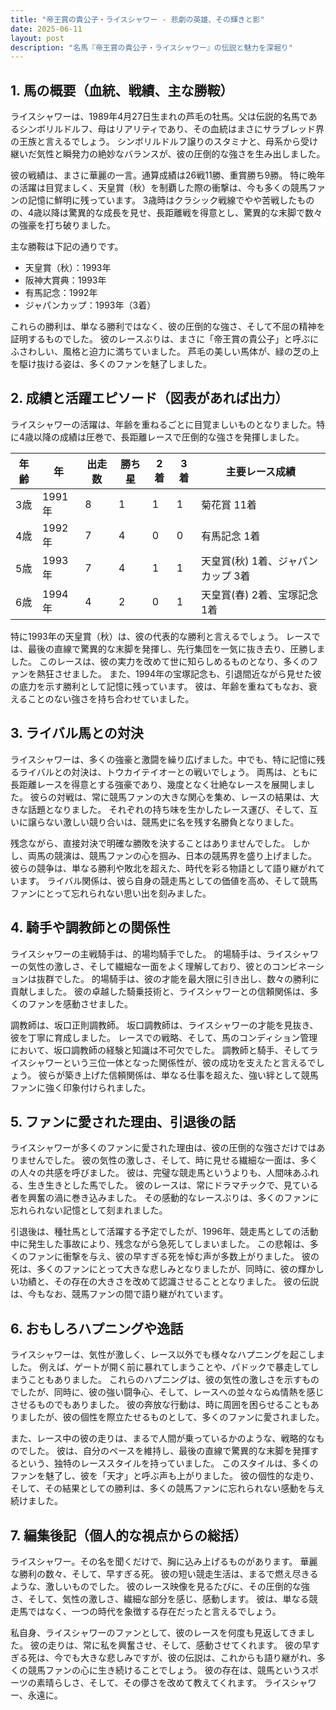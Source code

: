 ```yaml
---
title: "帝王賞の貴公子・ライスシャワー - 悲劇の英雄、その輝きと影"
date: 2025-06-11
layout: post
description: "名馬『帝王賞の貴公子・ライスシャワー』の伝説と魅力を深堀り"
---
```


## 1. 馬の概要（血統、戦績、主な勝鞍）

ライスシャワーは、1989年4月27日生まれの芦毛の牡馬。父は伝説的名馬であるシンボリルドルフ、母はリアリティであり、その血統はまさにサラブレッド界の王族と言えるでしょう。  シンボリルドルフ譲りのスタミナと、母系から受け継いだ気性と瞬発力の絶妙なバランスが、彼の圧倒的な強さを生み出しました。

彼の戦績は、まさに華麗の一言。通算成績は26戦11勝、重賞勝ち9勝。  特に晩年の活躍は目覚ましく、天皇賞（秋）を制覇した際の衝撃は、今も多くの競馬ファンの記憶に鮮明に残っています。  3歳時はクラシック戦線でやや苦戦したものの、4歳以降は驚異的な成長を見せ、長距離戦を得意とし、驚異的な末脚で数々の強豪を打ち破りました。

主な勝鞍は下記の通りです。

* 天皇賞（秋）：1993年
* 阪神大賞典：1993年
* 有馬記念：1992年
* ジャパンカップ：1993年（3着）


これらの勝利は、単なる勝利ではなく、彼の圧倒的な強さ、そして不屈の精神を証明するものでした。  彼のレースぶりは、まさに「帝王賞の貴公子」と呼ぶにふさわしい、風格と迫力に満ちていました。  芦毛の美しい馬体が、緑の芝の上を駆け抜ける姿は、多くのファンを魅了しました。


## 2. 成績と活躍エピソード（図表があれば出力）

ライスシャワーの活躍は、年齢を重ねるごとに目覚ましいものとなりました。特に4歳以降の成績は圧巻で、長距離レースで圧倒的な強さを発揮しました。

| 年齢 | 年 | 出走数 | 勝ち星 | 2着 | 3着 | 主要レース成績 |
|---|---|---|---|---|---|---|
| 3歳 | 1991年 | 8 | 1 | 1 | 1 | 菊花賞 11着 |
| 4歳 | 1992年 | 7 | 4 | 0 | 0 | 有馬記念 1着 |
| 5歳 | 1993年 | 7 | 4 | 1 | 1 | 天皇賞(秋) 1着、ジャパンカップ 3着 |
| 6歳 | 1994年 | 4 | 2 | 0 | 1 |  天皇賞(春) 2着、宝塚記念 1着 |


特に1993年の天皇賞（秋）は、彼の代表的な勝利と言えるでしょう。  レースでは、最後の直線で驚異的な末脚を発揮し、先行集団を一気に抜き去り、圧勝しました。  このレースは、彼の実力を改めて世に知らしめるものとなり、多くのファンを熱狂させました。  また、1994年の宝塚記念も、引退間近ながら見せた彼の底力を示す勝利として記憶に残っています。  彼は、年齢を重ねてもなお、衰えることのない強さを持ち合わせていました。



## 3. ライバル馬との対決

ライスシャワーは、多くの強豪と激闘を繰り広げました。中でも、特に記憶に残るライバルとの対決は、トウカイテイオーとの戦いでしょう。  両馬は、ともに長距離レースを得意とする強豪であり、幾度となく壮絶なレースを展開しました。  彼らの対戦は、常に競馬ファンの大きな関心を集め、レースの結果は、大きな話題となりました。  それぞれの持ち味を生かしたレース運び、そして、互いに譲らない激しい競り合いは、競馬史に名を残す名勝負となりました。


残念ながら、直接対決で明確な勝敗を決することはありませんでした。  しかし、両馬の競演は、競馬ファンの心を掴み、日本の競馬界を盛り上げました。  彼らの競争は、単なる勝利や敗北を超えた、時代を彩る物語として語り継がれています。  ライバル関係は、彼ら自身の競走馬としての価値を高め、そして競馬ファンにとって忘れられない思い出を刻みました。


## 4. 騎手や調教師との関係性

ライスシャワーの主戦騎手は、的場均騎手でした。 的場騎手は、ライスシャワーの気性の激しさ、そして繊細な一面をよく理解しており、彼とのコンビネーションは抜群でした。  的場騎手は、彼の才能を最大限に引き出し、数々の勝利に貢献しました。  彼の卓越した騎乗技術と、ライスシャワーとの信頼関係は、多くのファンを感動させました。


調教師は、坂口正則調教師。  坂口調教師は、ライスシャワーの才能を見抜き、彼を丁寧に育成しました。  レースでの戦略、そして、馬のコンディション管理において、坂口調教師の経験と知識は不可欠でした。  調教師と騎手、そしてライスシャワーという三位一体となった関係性が、彼の成功を支えたと言えるでしょう。  彼らが築き上げた信頼関係は、単なる仕事を超えた、強い絆として競馬ファンに強く印象付けられました。


## 5. ファンに愛された理由、引退後の話

ライスシャワーが多くのファンに愛された理由は、彼の圧倒的な強さだけではありませんでした。  彼の気性の激しさ、そして、時に見せる繊細な一面は、多くの人々の共感を呼びました。  彼は、完璧な競走馬というよりも、人間味あふれる、生き生きとした馬でした。  彼のレースは、常にドラマチックで、見ている者を興奮の渦に巻き込みました。  その感動的なレースぶりは、多くのファンに忘れられない記憶として刻まれました。


引退後は、種牡馬として活躍する予定でしたが、1996年、競走馬としての活動中に発生した事故により、残念ながら急死してしまいました。  この悲報は、多くのファンに衝撃を与え、彼の早すぎる死を悼む声が多数上がりました。  彼の死は、多くのファンにとって大きな悲しみとなりましたが、同時に、彼の輝かしい功績と、その存在の大きさを改めて認識させることとなりました。  彼の伝説は、今もなお、競馬ファンの間で語り継がれています。


## 6. おもしろハプニングや逸話

ライスシャワーは、気性が激しく、レース以外でも様々なハプニングを起こしました。  例えば、ゲートが開く前に暴れてしまうことや、パドックで暴走してしまうこともありました。  これらのハプニングは、彼の気性の激しさを示すものでしたが、同時に、彼の強い闘争心、そして、レースへの並々ならぬ情熱を感じさせるものでもありました。  彼の奔放な行動は、時に周囲を困らせることもありましたが、彼の個性を際立たせるものとして、多くのファンに愛されました。


また、レース中の彼の走りは、まるで人間が乗っているかのような、戦略的なものでした。  彼は、自分のペースを維持し、最後の直線で驚異的な末脚を発揮するという、独特のレーススタイルを持っていました。  このスタイルは、多くのファンを魅了し、彼を「天才」と呼ぶ声も上がりました。  彼の個性的な走り、そして、その結果としての勝利は、多くの競馬ファンに忘れられない感動を与え続けました。


## 7. 編集後記（個人的な視点からの総括）

ライスシャワー。その名を聞くだけで、胸に込み上げるものがあります。  華麗な勝利の数々、そして、早すぎる死。  彼の短い競走生活は、まるで燃え尽きるような、激しいものでした。  彼のレース映像を見るたびに、その圧倒的な強さ、そして、気性の激しさ、繊細な部分を感じ、感動します。  彼は、単なる競走馬ではなく、一つの時代を象徴する存在だったと言えるでしょう。


私自身、ライスシャワーのファンとして、彼のレースを何度も見返してきました。  彼の走りは、常に私を興奮させ、そして、感動させてくれます。  彼の早すぎる死は、今でも大きな悲しみですが、彼の伝説は、これからも語り継がれ、多くの競馬ファンの心に生き続けることでしょう。  彼の存在は、競馬というスポーツの素晴らしさ、そして、その儚さを改めて教えてくれます。  ライスシャワー、永遠に。
